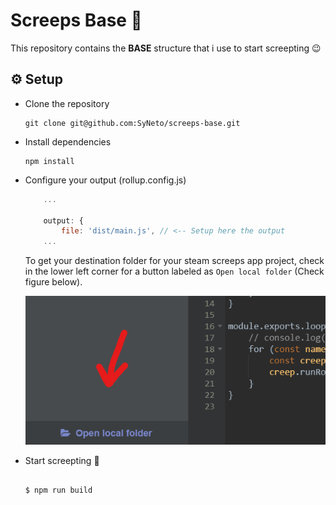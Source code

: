 # Screeps Base 👾

This repository contains the **BASE** structure that i use to start screepting 😉


## ⚙️ Setup
- Clone the repository
    ```
    git clone git@github.com:SyNeto/screeps-base.git 
    ```
- Install dependencies
    ```
    npm install
    ```
- Configure your output (rollup.config.js)
    ```js
        ...

        output: {
            file: 'dist/main.js', // <-- Setup here the output
        ...

    ```
    
    To get your destination folder for your steam screeps app project, check in the lower left corner
    for a button labeled as `Open local folder` (Check figure below).

    ![The button](./docs/img/setup_0001.png)

- Start screepting 🤖
    ```

    $ npm run build
    ```